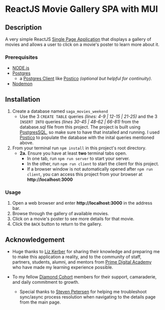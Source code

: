 # ReactJS Movie Gallery SPA with MUI

## Description

A very simple ReactJS [Single Page Application](https://www.bloomreach.com/en/blog/2018/what-is-a-single-page-application) that displays a gallery of movies and allows a user to click on a movie's poster to learn more about it.

### Prerequisites
* [NODE.js](https://nodejs.org/en)
* [Postgres](https://www.postgresql.org/)
    * a [Postgres Client](https://wiki.postgresql.org/wiki/PostgreSQL_Clients) like [Postico](https://eggerapps.at/postico/v1.php) _(optional but helpful for continuity)_.
* [Nodemon](https://www.npmjs.com/package/nodemon)

## Installation
1. Create a database named `saga_movies_weekend`
    * Use the 3 `CREATE TABLE` queries _(lines: 4-9 | 12-15 | 21-25)_ and the 3 `INSERT INTO` queries _(lines 30-45 | 48-62 | 66-81)_ from the database.sql file from this project. The project is built using [PostgresSQL](https://www.postgresql.org/download/), so make sure to have that installed and running. I used [Postico](https://eggerapps.at/postico/v1.php) to populate the database with the inital queries mentioned above.
2. From your terminal run `npm install` in this project's root directory.
    - **2a.** Ensure you have at least **two** terminal tabs open.
        - In one tab, run `npm run server` to start your server.
        - In the other, run `npm run client` to start the client for this project.
        - If a browser window is not automatically opened after `npm run client`, you can access this project from your browser at **http://localhost:3000**
### Usage
1. Open a web browser and enter **http://localhost:3000** in the address bar.
2. Browse through the gallery of available movies.
3. Click on a movie's poster to see more details for that movie.
4. Click the `BACK` button to return to the gallery.


## Acknowledgement
* Huge thanks to [Liz Kerber](https://github.com/emkerber) for sharing their knowledge and preparing me to make this application a reality, and to the community of staff, partners, students, alumni, and mentors from [Prime Digital Academy](www.primeacademy.io) who have made my learning experience possible.

* To my fellow [Diamond Cohort](https://github.com/orgs/PrimeAcademy/teams/diamond) members for their support, camaraderie, and daily commitment to growth.
    * Special thanks to [Steven Petersen](https://github.com/pete5315) for helping me troubleshoot sync/async process resolution when navigating to the details page from the main page.